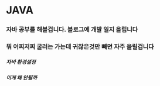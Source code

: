 # JAVA

<h3>자바 공부를 해볼겁니다. 블로그에 개발 일지 올립니다</h3>

<h3>뭐 어찌저찌 굴러는 가는데 귀찮은것만 빼면 자주 올릴겁니다</h3>

<h5>자바 환경설정</h5>


<h5>이게 왜 안될까</h5>


